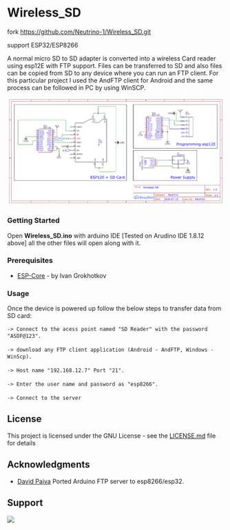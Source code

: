 # Wireless_SD

fork https://github.com/Neutrino-1/Wireless_SD.git

support ESP32/ESP8266

A normal micro SD to SD adapter is converted into a wireless Card reader using esp12E with FTP support.
Files can be transferred to SD and also files can be copied from SD to any device where you can run an FTP client.
For this particular project I used the AndFTP client for Android and the same process can be followed in PC by using WinSCP.

![Wireless SD final build](img/Wirless_SD_Circuit_Diagram.png)

### Getting Started

Open **Wireless_SD.ino** with arduino IDE [Tested on Arudino IDE 1.8.12 above]
all the other files will open along with it.

### Prerequisites

* [ESP-Core](https://github.com/esp8266/Arduino) - by Ivan Grokhotkov

### Usage

Once the device is powered up follow the below steps to transfer data from SD card:
```
-> Connect to the acess point named "SD Reader" with the password "ASDF@123".

-> download any FTP client application (Android - AndFTP, Windows - WinScp).

-> Host name "192.168.12.7" Port "21".

-> Enter the user name and password as "esp8266".

-> Connect to the server
```

## License

This project is licensed under the GNU License - see the [LICENSE.md](https://github.com/Neutrino-1/Wireless_SD/blob/master/LICENSE) file for details

## Acknowledgments

* [David Paiva](https://github.com/nailbuster) Ported Arduino FTP server to esp8266/esp32.

## Support

<a href="https://www.buymeacoffee.com/Neutrino"><img src="https://img.buymeacoffee.com/button-api/?text=Buy me a coffee&emoji=&slug=Neutrino&button_colour=FFDD00&font_colour=000000&font_family=Cookie&outline_colour=000000&coffee_colour=ffffff"></a>
